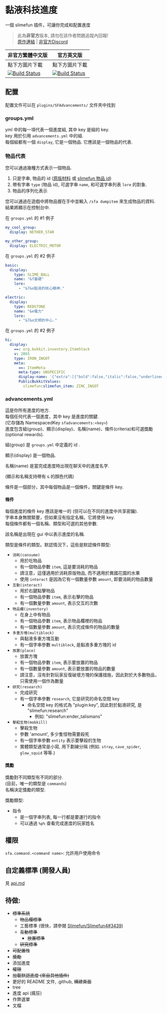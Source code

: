 # 黏液科技進度

 一個 slimefun 插件，可讓你完成和配置進度

> 此為**非官方**版本, 請勿在該作者問題追蹤內回報! <br>
> [原作連結](https://github.com/qwertyuioplkjhgfd/SlimefunAdvancements) | [非官方Discord](https://discord.gg/GF4CwjFXT9)

| 非官方繁體中文版 | 官方英文版 |
| -------- | -------- |
| 點下方圖片下載 | 點下方圖片下載 |
| [![Build Status](https://xmikux.github.io/builds/SlimeTraditionalTranslation/SlimefunAdvancements/main/badge.svg)](https://xmikux.github.io/builds/SlimeTraditionalTranslation/SlimefunAdvancements/main) | [![Build Status](https://thebusybiscuit.github.io/builds/qwertyuioplkjhgfd/SlimefunAdvancements/main/badge.svg)](https://thebusybiscuit.github.io/builds/qwertyuioplkjhgfd/SlimefunAdvancements/main) | 

## 配置

配置文件可以在 `plugins/SFAdvancements/` 文件夾中找到

### groups.yml

yml 中的每一項代表一個進度組, 其中 key 是組的 key.<br>
key 用於引用 `advancements.yml` 中的組.<br>
每個組都有一個 `display`, 它是一個物品. 它應該是一個物品的代表.

### 物品代表

您可以通過幾種方式表示一個物品.<br>
1. 只是字串, 物品的 id ([原版材料](https://hub.spigotmc.org/javadocs/spigot/org/bukkit/Material.html) 或 [slimefun 物品 id](https://sf-items.walshy.dev/))
2. 帶有字串 `type` (物品 id), 可選字串 `name`, 和可選字串列表 `lore` 的對象.
3. 物品的序列化表示

您可以通過在遊戲中將物品握在手中並輸入 `/sfa dumpitem` 來生成物品的資料.<br>
結果將顯示在控制台中.

在 `groups.yml` 的 #1 例子
```yaml
my_cool_group:
  display: NETHER_STAR

my_other_group:
  display: ELECTRIC_MOTOR
```

在 `groups.yml` 的 #2 例子
```yaml
basic:
  display:
    type: SLIME_BALL
    name: "&f基礎"
    lore:
      - "&7&o黏液的核心精神."

electric:
  display:
    type: REDSTONE
    name: "&e電力"
    lore:
      - "&7&o文明的中心."
```

在 `groups.yml` 的 #2 例子
```yaml
hi:
  display:
    ==: org.bukkit.inventory.ItemStack
    v: 2865
    type: IRON_INGOT
    meta:
      ==: ItemMeta
      meta-type: UNSPECIFIC
      display-name: '{"extra":[{"bold":false,"italic":false,"underlined":false,"strikethrough":false,"obfuscated":false,"color":"aqua","text":"鋅錠"}],"text":""}'
      PublicBukkitValues:
        slimefun:slimefun_item: ZINC_INGOT
```

### advancements.yml

這是你所有進度的地方.<br>
每個任何代表一個進度，其中 key 是進度的關鍵.<br>
(它存儲為 NamespacedKey `sfadvancements:<key>`)<br>
進度包含組(group)、顯示(display)、名稱(name)、條件(criteria)和可選獎勵(optional rewards).<br>

組(group) 是 `groups.yml` 中定義的 id .

顯示(display) 是一個物品.

名稱(name) 是當完成進度時出現在聊天中的進度名字.

(顯示和名稱支持帶有 `&` 的顏色代碼)

條件是一個部分，其中每個物品是一個條件，關鍵是條件 key.

#### 條件

每個進度的條件 key 應該是唯一的 (但可以在不同的進度中共享密鑰).<br>
字串本身無關緊要，但如果沒有指定名稱，它將使用 key.<br>
每個條件都有一個名稱、類型和可選的其他參數.

該名稱是出現在 gui 中以表示進度的名稱. 

類型是條件的類型。默認情況下，這些是默認條件類型:
- `消耗(consume)`
  - 用於吃物品
  - 有一個物品參數 `item`, 這是要消耗的物品
  - 請注意，這僅適用於消耗原版物品, 而不適用於異國花園的水果
  - 使用 `interact` 是因為它有一個數量參數 `amount`, 即要消耗的物品數量
- `互動(interact)`
  - 用於右鍵點擊物品
  - 有一個物品參數 `item`, 表示右擊的物品
  - 有一個數量參數 `amount`, 表示交互的次數
- `物品欄(inventory)`
  - 在身上中有物品
  - 有一個物品參數 `item`, 表示物品欄裡的物品
  - 有一個數量參數 `amount`, 表示完成條件的物品的數量
- `多重方塊(multiblock)`
  - 與黏液多重方塊互動
  - 有一個字串參數 `multiblock`, 是黏液多重方塊的 id
- `放置(place)`
  - 放置方塊
  - 有一個物品參數 `item`, 表示要放置的物品
  - 有一個數量參數 `amount`, 表示要放置的物品的數量
  - 請注意，沒有針對玩家反復破壞方塊的保護措施，因此對於大多數物品，只需使用一個作為數量
- `研究(research)`
  - 完成研究
  - 有一個字串參數 `research`, 它是研究的命名空間 key
    - 命名空間 key 的格式為 "plugin:key", 因此對於黏液研究, 是 "slimefun:research"
      - 例如: "slimefun:ender_talismans"
- `擊殺生物(mobkill)`
  - 擊殺生物
  - 參數 'amount', 多少隻怪物需要殺死
  - 有一個字串參數 `entity` 表示要擊殺的生物
  - 實體類型通常是小寫, 用下劃線分隔 (例如. `stray`, `cave_spider`, `glow_squid` 等等.)

#### 獎勵

獎勵對不同類型有不同的部分.<br>
(目前，唯一的類型是 `commands`)<br>
名稱決定獎勵的類型.

獎勵類型:
- 指令
  - 是一個字串列表, 每一行都是要運行的指令
  - 可以通過 `%p%` 查看完成進度的玩家姓名

## 權限

`sfa.command.<command name>`: 允許用戶使用命令

## 自定義標準 (開發人員)

見 [api.md](https://github.com/qwertyuioplkjhgfd/SlimefunAdvancements/blob/main/api.md)

## 待做:
- ~~標準系統~~
  - ~~物品欄標準~~
  - 工藝標準 (很快，請參閱 [Slimefun/Slimefun4#3439](https://github.com/Slimefun/Slimefun4/pull/3439))
  - ~~互動標準~~
      - ~~放置標準~~
  - ~~研究標準~~
- ~~可配置性~~
- ~~獎勵~~
- 添加進度
- ~~權限~~
- ~~加載默認進度 (來自其他插件)~~
- 更好的 README 文件, .github, ~~構建頁面~~
- tree
- 進度 api (瘋狂)
- 作弊選單
- 文檔
